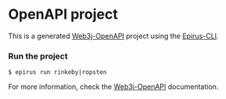 # OpenAPI project
This is a generated [Web3j-OpenAPI](https://github.com/web3j/web3j-openapi) project using the [Epirus-CLI](https://github.com/epirus-io/epirus-cli).

### Run the project
```shell script
$ epirus run rinkeby|ropsten
```

For more information, check the [Web3j-OpenAPI](https://github.com/web3j/web3j-openapi) documentation.